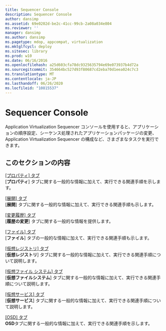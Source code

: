 ```yaml
---
title: Sequencer Console
description: Sequencer Console
author: dansimp
ms.assetid: 69e0202d-be2c-41cc-99cb-2a08a034e804
ms.reviewer: ''
manager: dansimp
ms.author: dansimp
ms.pagetype: mdop, appcompat, virtualization
ms.mktglfcycl: deploy
ms.sitesec: library
ms.prod: w10
ms.date: 06/16/2016
ms.openlocfilehash: a25d603cfa78dc9325635794e69e073937b4d72a
ms.sourcegitcommit: 354664bc527d93f80687cd2eba70d1eea024c7c3
ms.translationtype: MT
ms.contentlocale: ja-JP
ms.lasthandoff: 06/26/2020
ms.locfileid: "10815537"
---
```

# Sequencer Console


Application Virtualization Sequencer コンソールを使用すると、アプリケーションの順序設定、シーケンス処理されたアプリケーションパッケージの変更、Application Virtualization Sequencer の構成など、さまざまなタスクを実行できます。

## このセクションの内容


<a href="" id="properties-tab"></a>[[プロパティ] タブ](properties-tab-keep.md)  
[**プロパティ**] タブに関する一般的な情報に加えて、実行できる関連手順を示します。

<a href="" id="deployment-tab"></a>[[展開] タブ](deployment-tab.md)  
[**展開**] タブに関する一般的な情報に加えて、実行できる関連手順も示します。

<a href="" id="change-history-tab"></a>[[変更履歴] タブ](change-history-tab-keep.md)  
[**履歴の変更**] タブに関する一般的な情報を提供します。

<a href="" id="files-tab"></a>[[ファイル] タブ](files-tab-keep.md)  
[**ファイル**] タブの一般的な情報に加えて、実行できる関連手順も示します。

<a href="" id="virtual-registry-tab"></a>[[仮想レジストリ] タブ](virtual-registry-tab-keep.md)  
[**仮想レジストリ**] タブに関する一般的な情報に加えて、実行できる関連手順について説明します。

<a href="" id="virtual-file-system-tab"></a>[[仮想ファイル システム] タブ](virtual-file-system-tab-keep.md)  
[**仮想ファイルシステム**] タブに関する一般的な情報に加えて、実行できる関連手順について説明します。

<a href="" id="virtual-services-tab"></a>[[仮想サービス] タブ](virtual-services-tab-keep.md)  
[**仮想サービス**] タブに関する一般的な情報に加えて、実行できる関連手順について説明します。

<a href="" id="osd-tab"></a>[[OSD] タブ](osd-tab-keep.md)  
**OSD**タブに関する一般的な情報に加えて、実行できる関連手順を示します。

 

 





